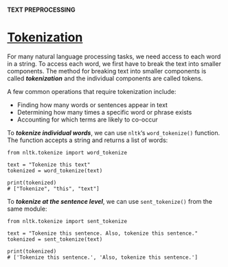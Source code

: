#### TEXT PREPROCESSING
# [Tokenization](https://www.codecademy.com/paths/build-chatbots-with-python/tracks/rule-based-chatbots/modules/nlp-text-preprocessing/lessons/text-preprocessing/exercises/tokenization)
For many natural language processing tasks, we need access to each word in a string. To access each word, we first have to break the text into smaller components. The method for breaking text into smaller components is called ***tokenization*** and the individual components are called tokens.

A few common operations that require tokenization include:
* Finding how many words or sentences appear in text
* Determining how many times a specific word or phrase exists
* Accounting for which terms are likely to co-occur

To ***tokenize individual words***, we can use `nltk`‘s `word_tokenize()` function. The function accepts a string and returns a list of words:
```
from nltk.tokenize import word_tokenize

text = "Tokenize this text"
tokenized = word_tokenize(text)

print(tokenized)
# ["Tokenize", "this", "text"]
```
To ***tokenize at the sentence level***, we can use `sent_tokenize()` from the same module:
```
from nltk.tokenize import sent_tokenize

text = "Tokenize this sentence. Also, tokenize this sentence."
tokenized = sent_tokenize(text)

print(tokenized)
# ['Tokenize this sentence.', 'Also, tokenize this sentence.']
```
